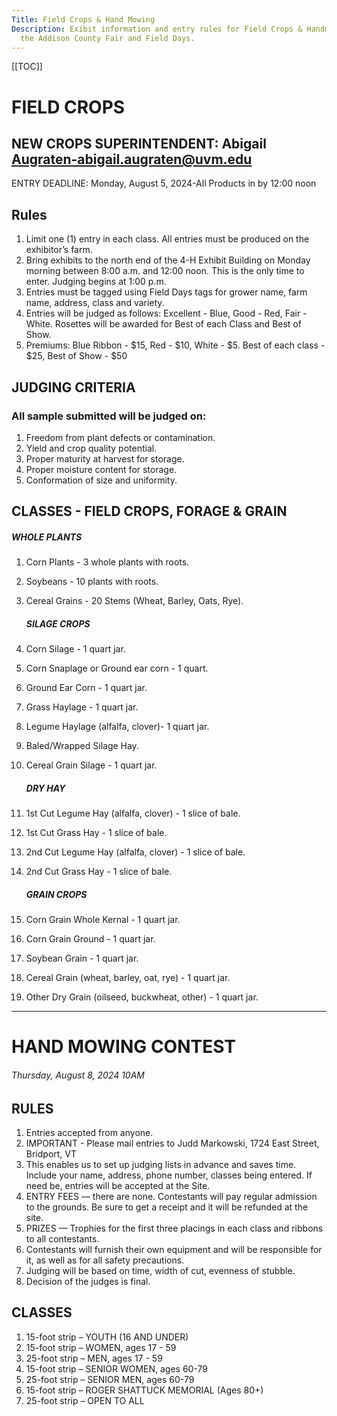 ```yaml
---
Title: Field Crops & Hand Mowing
Description: Exibit information and entry rules for Field Crops & Handmowing at
  the Addison County Fair and Field Days.
---
```

\[[TOC]]

# FIELD CROPS

## NEW CROPS SUPERINTENDENT: Abigail Augraten-abigail.augraten@uvm.edu

ENTRY DEADLINE: Monday, August 5, 2024-All Products in by 12:00 noon

## Rules

1. Limit one (1) entry in each class. All entries must be produced on the exhibitor’s farm.
2. Bring exhibits to the north end of the 4-H Exhibit Building on Monday morning between
   8:00 a.m. and 12:00 noon. This is the only time to enter. Judging begins at 1:00 p.m.
3. Entries must be tagged using Field Days tags for grower name, farm name, address, class
   and variety.
4. Entries will be judged as follows: Excellent - Blue, Good - Red, Fair - White. Rosettes will
   be awarded for Best of each Class and Best of Show.
5. Premiums: Blue Ribbon - $15, Red - $10, White - $5. Best of each class - $25, Best of
   Show - $50

## JUDGING CRITERIA

### All sample submitted will be judged on:

1. Freedom from plant defects or contamination.
2. Yield and crop quality potential.
3. Proper maturity at harvest for storage.
4. Proper moisture content for storage.
5. Conformation of size and uniformity.

## CLASSES - FIELD CROPS, FORAGE & GRAIN

##### WHOLE PLANTS

1. Corn Plants - 3 whole plants with roots.
2. Soybeans - 10 plants with roots.
3. Cereal Grains - 20 Stems (Wheat, Barley, Oats, Rye).

   ##### SILAGE CROPS
4. Corn Silage - 1 quart jar.
5. Corn Snaplage or Ground ear corn - 1 quart.
6. Ground Ear Corn - 1 quart jar.
7. Grass Haylage - 1 quart jar.
8. Legume Haylage (alfalfa, clover)- 1 quart jar.
9. Baled/Wrapped Silage Hay.
10. Cereal Grain Silage - 1 quart jar.

    ##### DRY HAY
11. 1st Cut Legume Hay (alfalfa, clover) - 1 slice of bale.
12. 1st Cut Grass Hay - 1 slice of bale.
13. 2nd Cut Legume Hay (alfalfa, clover) - 1 slice of bale.
14. 2nd Cut Grass Hay - 1 slice of bale.

    ##### GRAIN CROPS
15. Corn Grain Whole Kernal - 1 quart jar.
16. Corn Grain Ground - 1 quart jar.
17. Soybean Grain - 1 quart jar.
18. Cereal Grain (wheat, barley, oat, rye) - 1 quart jar.
19. Other Dry Grain (oilseed, buckwheat, other) - 1 quart jar.

- - -

# HAND MOWING CONTEST

###### Thursday, August 8, 2024 10AM

## RULES

1. Entries accepted from anyone.
2. IMPORTANT - Please mail entries to Judd Markowski, 1724 East Street, Bridport, VT
3. This enables us to set up judging lists in advance and saves time. Include your
   name, address, phone number, classes being entered. If need be, entries will be accepted
   at the Site.
4. ENTRY FEES — there are none. Contestants will pay regular admission to the grounds.
   Be sure to get a receipt and it will be refunded at the site.
5. PRIZES — Trophies for the first three placings in each class and ribbons to all contestants.
6. Contestants will furnish their own equipment and will be responsible for it, as well as for
   all safety precautions.
7. Judging will be based on time, width of cut, evenness of stubble.
8. Decision of the judges is final.

## CLASSES

1. 15-foot strip – YOUTH (16 AND UNDER)
2. 15-foot strip – WOMEN, ages 17 - 59
3. 25-foot strip – MEN, ages 17 - 59
4. 15-foot strip – SENIOR WOMEN, ages 60-79
5. 25-foot strip – SENIOR MEN, ages 60-79
6. 15-foot strip – ROGER SHATTUCK MEMORIAL (Ages 80+)
7. 25-foot strip – OPEN TO ALL